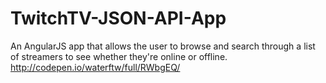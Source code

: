 # TwitchTV-JSON-API-App
An AngularJS app that allows the user to browse and search through a list of streamers to see whether they're online or offline.
http://codepen.io/waterftw/full/RWbgEQ/
